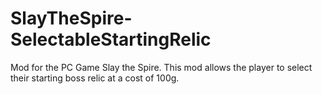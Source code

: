 # SlayTheSpire-SelectableStartingRelic

Mod for the PC Game Slay the Spire. This mod allows the player to select their starting boss relic at a cost of 100g.
